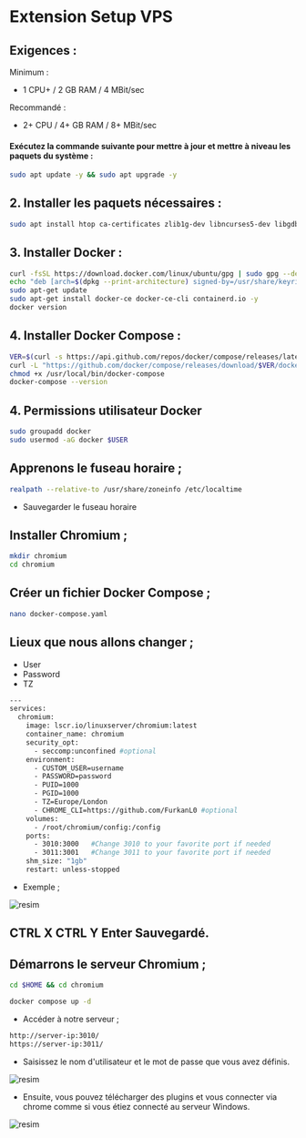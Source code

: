 # Extension Setup VPS

## Exigences : 

Minimum : 

- 1 CPU+ / 2 GB RAM /  4 MBit/sec 

Recommandé : 

- 2+ CPU  / 4+ GB RAM / 8+ MBit/sec

#### Exécutez la commande suivante pour mettre à jour et mettre à niveau les paquets du système :

```bash
sudo apt update -y && sudo apt upgrade -y
```
## 2. Installer les paquets nécessaires :

```bash
sudo apt install htop ca-certificates zlib1g-dev libncurses5-dev libgdbm-dev libnss3-dev tmux iptables curl nvme-cli git wget make jq libleveldb-dev build-essential pkg-config ncdu tar clang bsdmainutils lsb-release libssl-dev libreadline-dev libffi-dev jq gcc screen unzip lz4 -y
```
## 3. Installer Docker : 

```bash
curl -fsSL https://download.docker.com/linux/ubuntu/gpg | sudo gpg --dearmor -o /usr/share/keyrings/docker-archive-keyring.gpg
echo "deb [arch=$(dpkg --print-architecture) signed-by=/usr/share/keyrings/docker-archive-keyring.gpg] https://download.docker.com/linux/ubuntu $(lsb_release -cs) stable" | sudo tee /etc/apt/sources.list.d/docker.list > /dev/null
sudo apt-get update
sudo apt-get install docker-ce docker-ce-cli containerd.io -y
docker version
```

## 4. Installer Docker Compose : 

```bash
VER=$(curl -s https://api.github.com/repos/docker/compose/releases/latest | grep tag_name | cut -d '"' -f 4)
curl -L "https://github.com/docker/compose/releases/download/$VER/docker-compose-$(uname -s)-$(uname -m)" -o /usr/local/bin/docker-compose
chmod +x /usr/local/bin/docker-compose
docker-compose --version
```

## 4. Permissions utilisateur Docker

```bash
sudo groupadd docker
sudo usermod -aG docker $USER
```

## Apprenons le fuseau horaire ; 

```bash
realpath --relative-to /usr/share/zoneinfo /etc/localtime
```

- Sauvegarder le fuseau horaire

## Installer Chromium ; 

```bash
mkdir chromium
cd chromium
```

## Créer un fichier Docker Compose ; 

```bash
nano docker-compose.yaml
```

## Lieux que nous allons changer ; 

- User
- Password
- TZ

```bash
---
services:
  chromium:
    image: lscr.io/linuxserver/chromium:latest
    container_name: chromium
    security_opt:
      - seccomp:unconfined #optional
    environment:
      - CUSTOM_USER=username
      - PASSWORD=password
      - PUID=1000
      - PGID=1000
      - TZ=Europe/London
      - CHROME_CLI=https://github.com/FurkanL0 #optional
    volumes:
      - /root/chromium/config:/config
    ports:
      - 3010:3000   #Change 3010 to your favorite port if needed
      - 3011:3001   #Change 3011 to your favorite port if needed
    shm_size: "1gb"
    restart: unless-stopped
```

- Exemple ; 

![resim](https://github.com/user-attachments/assets/d52d9302-dbb8-47a6-93ab-74b5a82cab16)


## CTRL X CTRL Y Enter Sauvegardé.

## Démarrons le serveur Chromium ; 

```bash
cd $HOME && cd chromium
```
```bash
docker compose up -d
```

- Accéder à notre serveur ; 

```bash
http://server-ip:3010/
https://server-ip:3011/
```

- Saisissez le nom d'utilisateur et le mot de passe que vous avez définis.

![resim](https://github.com/user-attachments/assets/88e6b139-b364-4c42-bd5f-653547b29bc5)

- Ensuite, vous pouvez télécharger des plugins et vous connecter via chrome comme si vous étiez connecté au serveur Windows.

![resim](https://github.com/user-attachments/assets/84930d45-62e6-484c-8465-880c35a9228b)


